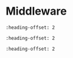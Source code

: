 # Middleware

```{include} ../../../../release/commonrn/topics/CMSIS_DSP_Library.md
:heading-offset: 2
```

```{include} ../../../../release/commonrn/topics/nxp_touch.md
:heading-offset: 2
```

```{include} ../../../../release/commonrn/topics/nxp_freemaster.md
:heading-offset: 2
```

